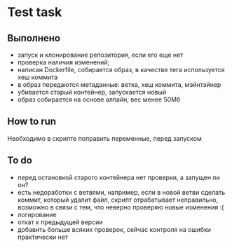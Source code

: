 # Test task
## Выполнено
- запуск и клонирование репозитория, если его еще нет
- проверка наличия изменений;
- написан Dockerfile, собирается образ, в качестве тега используется хеш коммита
- в образ передаются метаданные: ветка, хеш коммита, мэйнтэйнер
- убивается старый контейнер, запускается новый
- образ собирается на основе алпайн, вес менее 50Мб

## How to run
Необходимо в скрипте поправить переменные, перед запуском

## To do
- перед остановкой старого контейнера нет проверки, а запущен ли он? 
- есть недоработки с ветвями, например, если в новой ветви сделать коммит, который удалит файл, скрипт отрабатывает неправильно,
возможно в связи с тем, что неверно проверяю новые изменения :(
- логирование
- откат к предыдущей версии
- добавить больше всяких проверок, сейчас контроля на ошибки практически нет

